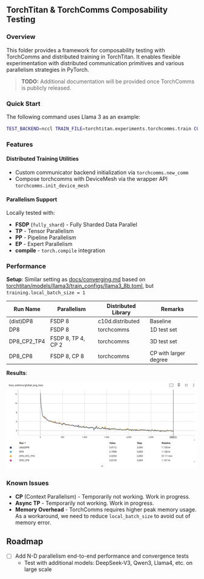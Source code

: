## TorchTitan & TorchComms Composability Testing

### Overview

This folder provides a framework for composability testing with TorchComms and distributed training in TorchTitan. It enables flexible experimentation with distributed communication primitives and various parallelism strategies in PyTorch.

> **TODO:** Additional documentation will be provided once TorchComms is publicly released.

### Quick Start

The following command uses Llama 3 as an example:

```bash
TEST_BACKEND=nccl TRAIN_FILE=torchtitan.experiments.torchcomms.train CONFIG_FILE="./torchtitan/models/llama3/train_configs/debug_model.toml" ./run_train.sh
```

### Features

#### Distributed Training Utilities
- Custom communicator backend initialization via `torchcomms.new_comm`
- Compose torchcomms with DeviceMesh via the wrapper API `torchcomms.init_device_mesh`

#### Parallelism Support
Locally tested with:
- **FSDP** (`fully_shard`) - Fully Sharded Data Parallel
- **TP** - Tensor Parallelism
- **PP** - Pipeline Parallelism
- **EP** - Expert Parallelism
- **compile** - `torch.compile` integration

### Performance

**Setup**: Similar setting as [docs/converging.md](../../docs/converging.md) based on [torchtitan/models/llama3/train_configs/llama3_8b.toml](../torchtitan/models/llama3/train_configs/llama3_8b.toml), but `training.local_batch_size = 1`

| Run Name    | Parallelism        | Distributed Library | Remarks               |
| ----------- | ------------------ | ------------------- | --------------------- |
| (dist)DP8   | FSDP 8             | c10d.distributed    | Baseline              |
| DP8         | FSDP 8             | torchcomms          | 1D test set           |
| DP8_CP2_TP4 | FSDP 8, TP 4, CP 2 | torchcomms          | 3D test set           |
| DP8_CP8     | FSDP 8, CP 8       | torchcomms          | CP with larger degree |

**Results**:

![Loss Curves](./asserts/images/loss_curves.png)


### Known Issues

- **CP** (Context Parallelism) - Temporarily not working. Work in progress.
- **Async TP** - Temporarily not working. Work in progress.
- **Memory Overhead** - TorchComms requires higher peak memory usage. As a workaround, we need to reduce `local_batch_size` to avoid out of memory error.

## Roadmap

- [ ] Add N-D parallelism end-to-end performance and convergence tests
  - Test with additional models: DeepSeek-V3, Qwen3, Llama4, etc. on large scale
